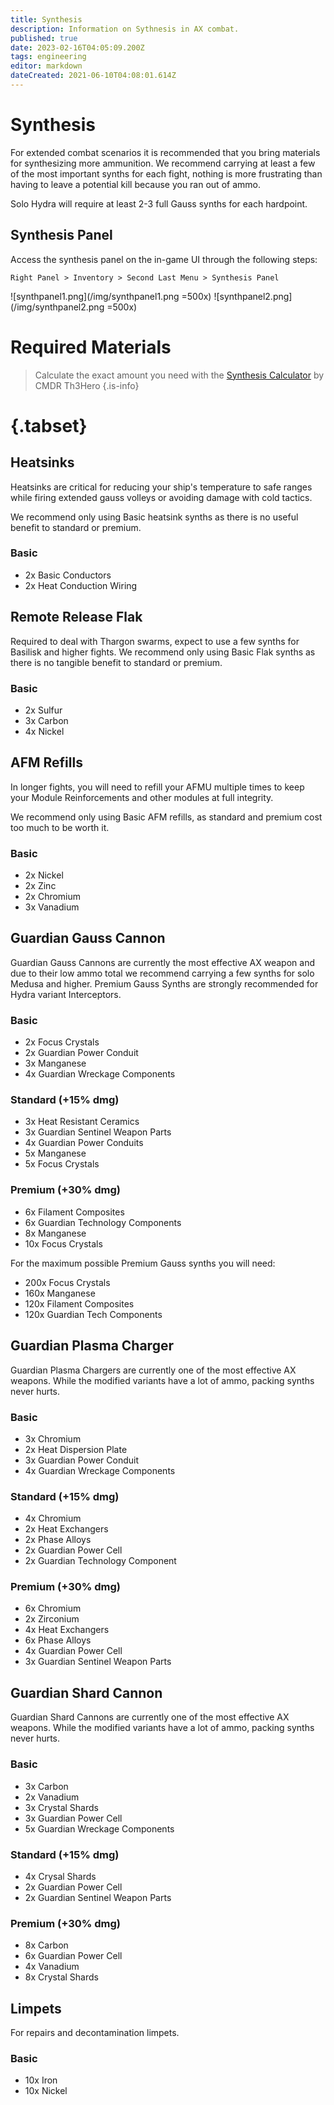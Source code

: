 ```yaml
---
title: Synthesis
description: Information on Sythnesis in AX combat.
published: true
date: 2023-02-16T04:05:09.200Z
tags: engineering
editor: markdown
dateCreated: 2021-06-10T04:08:01.614Z
---
```


# Synthesis
For extended combat scenarios it is recommended that you bring materials for synthesizing more ammunition. We recommend carrying at least a few of the most important synths for each fight, nothing is more frustrating than having to leave a potential kill because you ran out of ammo.

Solo Hydra will require at least 2-3 full Gauss synths for each hardpoint.

## Synthesis Panel

Access the synthesis panel on the in-game UI through the following steps:

`Right Panel > Inventory > Second Last Menu > Synthesis Panel`

![synthpanel1.png](/img/synthpanel1.png =500x)
![synthpanel2.png](/img/synthpanel2.png =500x)

# Required Materials
> Calculate the exact amount you need with the [Synthesis Calculator](/en/synthesiscalculator) by CMDR Th3Hero
{.is-info}
# {.tabset}
## Heatsinks

Heatsinks are critical for reducing your ship's temperature to safe ranges while firing extended gauss volleys or avoiding damage with cold tactics.

We recommend only using Basic heatsink synths as there is no useful benefit to standard or premium.

### Basic
- 2x Basic Conductors 
- 2x Heat Conduction Wiring 

## Remote Release Flak
Required to deal with Thargon swarms, expect to use a few synths for Basilisk and higher fights.
We recommend only using Basic Flak synths as there is no tangible benefit to standard or premium.

### Basic

- 2x Sulfur 
- 3x Carbon 
- 4x Nickel 

## AFM Refills
In longer fights, you will need to refill your AFMU multiple times to keep your Module Reinforcements and other modules at full integrity.

We recommend only using Basic AFM refills, as standard and premium cost too much to be worth it.

### Basic
- 2x Nickel
- 2x Zinc
- 2x Chromium
- 3x Vanadium

## Guardian Gauss Cannon
Guardian Gauss Cannons are currently the most effective AX weapon and due to their low ammo total we recommend carrying a few synths for solo Medusa and higher.
Premium Gauss Synths are strongly recommended for Hydra variant Interceptors.

### Basic 

- 2x Focus Crystals 
- 2x Guardian Power Conduit 
- 3x Manganese 
- 4x Guardian Wreckage Components 

### Standard (+15% dmg) 

- 3x Heat Resistant Ceramics 
- 3x Guardian Sentinel Weapon Parts 
- 4x Guardian Power Conduits
- 5x Manganese 
- 5x Focus Crystals

### Premium (+30% dmg) 

- 6x Filament Composites
- 6x Guardian Technology Components 
- 8x Manganese 
- 10x Focus Crystals 

For the maximum possible Premium Gauss synths you will need:

- 200x Focus Crystals
- 160x Manganese
- 120x Filament Composites
- 120x Guardian Tech Components

## Guardian Plasma Charger
Guardian Plasma Chargers are currently one of the most effective AX weapons. While the modified variants have a lot of ammo, packing synths never hurts.

### Basic 

- 3x Chromium 
- 2x Heat Dispersion Plate
- 3x Guardian Power Conduit
- 4x Guardian Wreckage Components

### Standard (+15% dmg) 

- 4x Chromium 
- 2x Heat Exchangers
- 2x Phase Alloys
- 2x Guardian Power Cell
- 2x Guardian Technology Component

### Premium (+30% dmg) 

- 6x Chromium 
- 2x Zirconium
- 4x Heat Exchangers
- 6x Phase Alloys
- 4x Guardian Power Cell
- 3x Guardian Sentinel Weapon Parts

## Guardian Shard Cannon
Guardian Shard Cannons are currently one of the most effective AX weapons. While the modified variants have a lot of ammo, packing synths never hurts.

### Basic

- 3x Carbon
- 2x Vanadium
- 3x Crystal Shards
- 3x Guardian Power Cell
- 5x Guardian Wreckage Components

### Standard (+15% dmg) 

- 4x Crysal Shards
- 2x Guardian Power Cell
- 2x Guardian Sentinel Weapon Parts

### Premium (+30% dmg) 

- 8x Carbon
- 6x Guardian Power Cell
- 4x Vanadium
- 8x Crystal Shards

## Limpets
For repairs and decontamination limpets.

### Basic
- 10x Iron
- 10x Nickel



